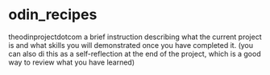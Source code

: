 # odin_recipes
theodinprojectdotcom
a brief instruction describing what the current project is and what skills you will demonstrated once you have completed it. (you can also di this as a self-reflection at the end of the project, which is a good way to review what you have learned)